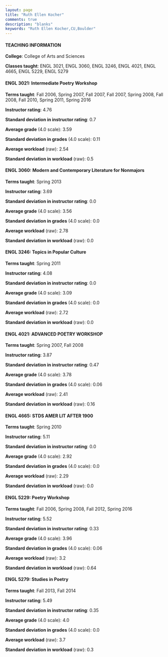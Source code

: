 ```yaml
---
layout: page
title: "Ruth Ellen Kocher" 
comments: true
description: "blanks"
keywords: "Ruth Ellen Kocher,CU,Boulder"
---
```

<head>
<script src="https://ajax.googleapis.com/ajax/libs/jquery/2.1.3/jquery.min.js"></script>
<script src="https://dl.dropboxusercontent.com/s/pc42nxpaw1ea4o9/highcharts.js?dl=0"></script>
<!-- <script src="../assets/js/highcharts.js"></script> -->
<style type="text/css">@font-face {
	font-family: "Bebas Neue";
	src: url(https://www.filehosting.org/file/details/544349/BebasNeue Regular.otf) format("opentype");
	}
	h1.Bebas { 
		font-family: "Bebas Neue", Verdana, Tahoma;
	}
</style>
</head>
	   
#### TEACHING INFORMATION

**College**: College of Arts and Sciences

**Classes taught**: ENGL 3021, ENGL 3060, ENGL 3246, ENGL 4021, ENGL 4665, ENGL 5229, ENGL 5279

#### ENGL 3021: Intermediate Poetry Workshop

**Terms taught**: Fall 2006, Spring 2007, Fall 2007, Fall 2007, Spring 2008, Fall 2008, Fall 2010, Spring 2011, Spring 2016

**Instructor rating**: 4.76

**Standard deviation in instructor rating**: 0.7

**Average grade** (4.0 scale): 3.59

**Standard deviation in grades** (4.0 scale): 0.11

**Average workload** (raw): 2.54

**Standard deviation in workload** (raw): 0.5

#### ENGL 3060: Modern and Contemporary Literature for Nonmajors

**Terms taught**: Spring 2013

**Instructor rating**: 3.69

**Standard deviation in instructor rating**: 0.0

**Average grade** (4.0 scale): 3.56

**Standard deviation in grades** (4.0 scale): 0.0

**Average workload** (raw): 2.78

**Standard deviation in workload** (raw): 0.0

#### ENGL 3246: Topics in Popular Culture

**Terms taught**: Spring 2011

**Instructor rating**: 4.08

**Standard deviation in instructor rating**: 0.0

**Average grade** (4.0 scale): 3.09

**Standard deviation in grades** (4.0 scale): 0.0

**Average workload** (raw): 2.72

**Standard deviation in workload** (raw): 0.0

#### ENGL 4021: ADVANCED POETRY WORKSHOP

**Terms taught**: Spring 2007, Fall 2008

**Instructor rating**: 3.87

**Standard deviation in instructor rating**: 0.47

**Average grade** (4.0 scale): 3.78

**Standard deviation in grades** (4.0 scale): 0.06

**Average workload** (raw): 2.41

**Standard deviation in workload** (raw): 0.16

#### ENGL 4665: STDS AMER LIT AFTER 1900

**Terms taught**: Spring 2010

**Instructor rating**: 5.11

**Standard deviation in instructor rating**: 0.0

**Average grade** (4.0 scale): 2.92

**Standard deviation in grades** (4.0 scale): 0.0

**Average workload** (raw): 2.29

**Standard deviation in workload** (raw): 0.0

#### ENGL 5229: Poetry Workshop

**Terms taught**: Fall 2006, Spring 2008, Fall 2012, Spring 2016

**Instructor rating**: 5.52

**Standard deviation in instructor rating**: 0.33

**Average grade** (4.0 scale): 3.96

**Standard deviation in grades** (4.0 scale): 0.06

**Average workload** (raw): 3.2

**Standard deviation in workload** (raw): 0.64

#### ENGL 5279: Studies in Poetry

**Terms taught**: Fall 2013, Fall 2014

**Instructor rating**: 5.49

**Standard deviation in instructor rating**: 0.35

**Average grade** (4.0 scale): 4.0

**Standard deviation in grades** (4.0 scale): 0.0

**Average workload** (raw): 3.7

**Standard deviation in workload** (raw): 0.3

